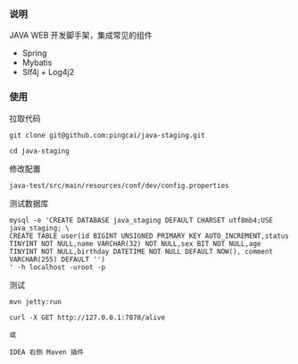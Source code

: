 ### 说明

JAVA WEB 开发脚手架，集成常见的组件

- Spring
- Mybatis
- Slf4j + Log4j2

### 使用

拉取代码

    git clone git@github.com:pingcai/java-staging.git
    
    cd java-staging

修改配置

    java-test/src/main/resources/conf/dev/config.properties

测试数据库

```
mysql -e 'CREATE DATABASE java_staging DEFAULT CHARSET utf8mb4;USE java_staging; \
CREATE TABLE user(id BIGINT UNSIGNED PRIMARY KEY AUTO_INCREMENT,status TINYINT NOT NULL,name VARCHAR(32) NOT NULL,sex BIT NOT NULL,age TINYINT NOT NULL,birthday DATETIME NOT NULL DEFAULT NOW(), comment VARCHAR(255) DEFAULT '')
' -h localhost -uroot -p
```


测试

```    
mvn jetty:run

curl -X GET http://127.0.0.1:7878/alive

或

IDEA 右侧 Maven 插件

```
